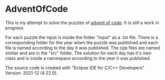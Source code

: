 # AdventOfCode
This is my attempt to solve the puzzles of [advent of code](https://adventofcode.com/). It is still a work in progress.

For each puzzle the input is inside the folder "input" as a .txt file. There is a corresponding folder for the year when the puzzle was published and each file is named according to the day it was published.
The cpp files are named similar and are in the "src" folder. The solution for each day has it's own class and is inside a namespace according to the year it was published.

The source code is created with "Eclipse IDE for C/C++ Developers" Version: 2021-12 (4.22.0).